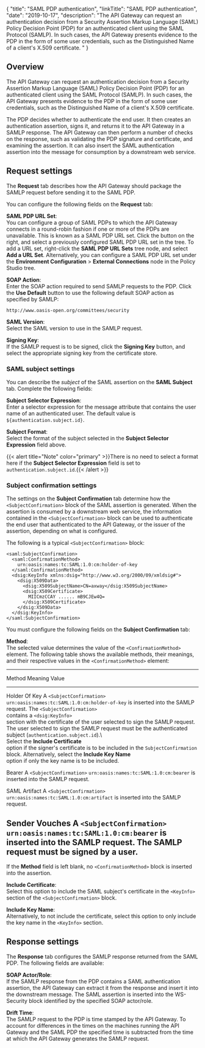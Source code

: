 {
"title": "SAML PDP authentication",
"linkTitle": "SAML PDP authentication",
"date": "2019-10-17",
"description": "The API Gateway can request an authentication decision from a Security Assertion Markup Language (SAML) Policy Decision Point (PDP) for an authenticated client using the SAML Protocol (SAMLP). In such cases, the API Gateway presents evidence to the PDP in the form of some user credentials, such as the Distinguished Name of a client's X.509 certificate. "
}
﻿
<div id="p_connector_saml_pdp_authn_overview">

Overview
--------

The API Gateway can request an authentication decision from a Security Assertion Markup Language (SAML) Policy Decision Point (PDP) for an authenticated client using the SAML Protocol (SAMLP). In such cases, the API Gateway presents evidence to the PDP in the form of some user credentials, such as the Distinguished Name of a client's X.509 certificate.

The PDP decides whether to authenticate the end user. It then creates an authentication assertion, signs it, and returns it to the API Gateway in a SAMLP response. The API Gateway can then perform a number of checks on the response, such as validating the PDP signature and certificate, and examining the assertion. It can also insert the SAML authentication assertion into the message for consumption by a downstream web service.

</div>

<div id="p_connector_saml_pdp_authn_request">

Request settings
----------------

The **Request** tab describes how the API Gateway should package the SAMLP request before sending it to the SAML PDP.

You can configure the following fields on the **Request**
tab:

**SAML PDP URL Set**:\
You can configure a group of SAML PDPs to which the API Gateway connects in a round-robin fashion if one or more of the PDPs are unavailable. This is known as a SAML PDP URL set. Click the button on the right, and select a previously configured SAML PDP URL set in the tree. To add a URL set, right-click the **SAML PDP URL Sets**
tree node, and select **Add a URL Set**. Alternatively, you can configure a SAML PDP URL set under the **Environment Configuration** > **External Connections**
node in the Policy Studio tree.

**SOAP Action**:\
Enter the SOAP action required to send SAMLP requests to the PDP. Click the **Use Default**
button to use the following default SOAP action as specified by SAMLP:

``` {space="preserve"}
http://www.oasis-open.org/committees/security
```

**SAML Version**:\
Select the SAML version to use in the SAMLP request.

**Signing Key**:\
If the SAMLP request is to be signed, click the **Signing Key**
button, and select the appropriate signing key from the certificate store.

<div>

### SAML subject settings

You can describe the *subject*
of the SAML assertion on the **SAML Subject**
tab. Complete the following fields:

**Subject Selector Expression**:\
Enter a selector expression for the message attribute that contains the user name of an authenticated user. The default value is `${authentication.subject.id}`.

**Subject Format**:\
Select the format of the subject selected in the **Subject Selector Expression**
field above.

{{< alert title="Note" color="primary" >}}There is no need to select a format here if the **Subject Selector Expression**
field is set to `authentication.subject.id`.{{< /alert >}}

</div>

<div>

### Subject confirmation settings

The settings on the **Subject Confirmation**
tab determine how the `<SubjectConfirmation>`
block of the SAML assertion is generated. When the assertion is consumed by a downstream web service, the information contained in the `<SubjectConfirmation>`
block can be used to authenticate the end user that authenticated to the API Gateway, or the issuer of the assertion, depending on what is configured.

The following is a typical `<SubjectConfirmation>`
block:

``` {space="preserve"}
<saml:SubjectConfirmation>
  <saml:ConfirmationMethod>
    urn:oasis:names:tc:SAML:1.0:cm:holder-of-key
  </saml:ConfirmationMethod>
  <dsig:KeyInfo xmlns:dsig="http://www.w3.org/2000/09/xmldsig#">
    <dsig:X509Data>
      <dsig:X509SubjectName>CN=axway</dsig:X509SubjectName>
      <dsig:X509Certificate>
        MIICmzCCAY ...... mB9CJEw4Q=
      </dsig:X509Certificate>
    </dsig:X509Data>
  </dsig:KeyInfo>
</saml:SubjectConfirmation>
```

You must configure the following fields on the **Subject Confirmation**
tab:

**Method**:\
The selected value determines the value of the `<ConfirmationMethod>`
element. The following table shows the available methods, their meanings, and their respective values in the `<ConfirmationMethod>`
element:

  --------------------------------------------------------------------------------------------------------------------------------------------------------------------------------------------------------------------------------------------------------------
  Method           Meaning                                                                                                                                                                                      Value
  ---------------- -------------------------------------------------------------------------------------------------------------------------------------------------------------------------------------------- ------------------------------------------------
  Holder Of Key    A `<SubjectConfirmation>`                                                                                                                                                                    `urn:oasis:names:tc:SAML:1.0:cm:holder-of-key`
                   is inserted into the SAMLP request. The `<SubjectConfirmation>`                                                                                                                              
                   contains a `<dsig:KeyInfo>`                                                                                                                                                                  
                   section with the certificate of the user selected to sign the SAMLP request. The user selected to sign the SAMLP request must be the authenticated subject (`authentication.subject.id`).\   
                   Select the ****Include Certificate****                                                                                                                                                       
                   option if the signer's certificate is to be included in the `SubjectConfirmation`                                                                                                            
                   block. Alternatively, select the ****Include Key Name****                                                                                                                                    
                   option if only the key name is to be included.                                                                                                                                               

  Bearer           A `<SubjectConfirmation>`                                                                                                                                                                    `urn:oasis:names:tc:SAML:1.0:cm:bearer`
                   is inserted into the SAMLP request.                                                                                                                                                          

  SAML Artifact    A `<SubjectConfirmation>`                                                                                                                                                                    `urn:oasis:names:tc:SAML:1.0:cm:artifact`
                   is inserted into the SAMLP request.                                                                                                                                                          

  Sender Vouches   A `<SubjectConfirmation>`                                                                                                                                                                    `urn:oasis:names:tc:SAML:1.0:cm:bearer`
                   is inserted into the SAMLP request. The SAMLP request must be signed by a user.                                                                                                              
  --------------------------------------------------------------------------------------------------------------------------------------------------------------------------------------------------------------------------------------------------------------

If the **Method**
field is left blank, no `<ConfirmationMethod>`
block is inserted into the assertion.

**Include Certificate**:\
Select this option to include the SAML subject's certificate in the `<KeyInfo>`
section of the `<SubjectConfirmation>`
block.

**Include Key Name**:\
Alternatively, to not include the certificate, select this option to only include the key name in the `<KeyInfo>`
section.

</div>

</div>

<div id="p_connector_saml_pdp_authn_response">

Response settings
-----------------

The **Response**
tab configures the SAMLP response returned from the SAML PDP. The following fields are available:

**SOAP Actor/Role**:\
If the SAMLP response from the PDP contains a SAML authentication assertion, the API Gateway can extract it from the response and insert it into the downstream message. The SAML assertion is inserted into the WS-Security block identified by the specified SOAP actor/role.

**Drift Time**:\
The SAMLP request to the PDP is time stamped by the API Gateway. To account for differences in the times on the machines running the API Gateway and the SAML PDP the specified time is subtracted from the time at which the API Gateway generates the SAMLP request.

</div>
